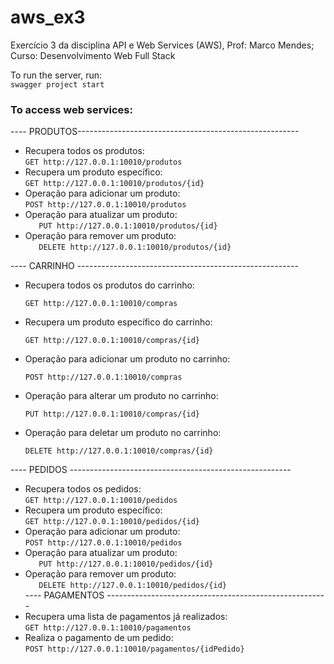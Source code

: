 # aws_ex3
Exercício 3 da disciplina API e Web Services (AWS), Prof: Marco Mendes; Curso: Desenvolvimento Web Full Stack

To run the server, run:  
    ```
    swagger project start
    ```

### To access web services:  

---- PRODUTOS------------------------------------------------------- 
   * Recupera todos os produtos:  
    ```
    GET http://127.0.0.1:10010/produtos
    ```  
   * Recupera um produto específico:  
    ```
    GET http://127.0.0.1:10010/produtos/{id}
    ```
   * Operação para adicionar um produto:  
    ```
    POST http://127.0.0.1:10010/produtos
    ```  
   * Operação para atualizar um produto:  
    ```   
    PUT http://127.0.0.1:10010/produtos/{id}
    ```
   * Operação para remover um produto:  
    ```   
    DELETE http://127.0.0.1:10010/produtos/{id}
    ```  
    
---- CARRINHO -------------------------------------------------------    
  * Recupera todos os produtos do carrinho:  
    ```
    GET http://127.0.0.1:10010/compras
    ```  
  * Recupera um produto específico do carrinho:
    ```
    GET http://127.0.0.1:10010/compras/{id}
    ```  
  * Operação para adicionar um produto no carrinho:
    ```
    POST http://127.0.0.1:10010/compras
    ```
  * Operação para alterar um produto no carrinho:
    ```
    PUT http://127.0.0.1:10010/compras/{id}
    ```
  * Operação para deletar um produto no carrinho:
    ```
    DELETE http://127.0.0.1:10010/compras/{id}
    ```  
---- PEDIDOS -------------------------------------------------------
   * Recupera todos os pedidos:  
    ```
    GET http://127.0.0.1:10010/pedidos
    ```  
   * Recupera um produto específico:  
    ```
    GET http://127.0.0.1:10010/pedidos/{id}
    ```
   * Operação para adicionar um produto:  
    ```
    POST http://127.0.0.1:10010/pedidos
    ```  
   * Operação para atualizar um produto:  
    ```   
    PUT http://127.0.0.1:10010/pedidos/{id}
    ```
   * Operação para remover um produto:  
    ```   
    DELETE http://127.0.0.1:10010/pedidos/{id}
    ```       
---- PAGAMENTOS -------------------------------------------------------
   * Recupera uma lista de pagamentos já realizados:  
    ```
    GET http://127.0.0.1:10010/pagamentos
    ``` 
   * Realiza o pagamento de um pedido:  
    ```
    POST http://127.0.0.1:10010/pagamentos/{idPedido}
    ``` 
    
